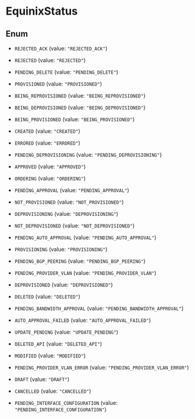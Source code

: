 

# EquinixStatus

## Enum


* `REJECTED_ACK` (value: `"REJECTED_ACK"`)

* `REJECTED` (value: `"REJECTED"`)

* `PENDING_DELETE` (value: `"PENDING_DELETE"`)

* `PROVISIONED` (value: `"PROVISIONED"`)

* `BEING_REPROVISIONED` (value: `"BEING_REPROVISIONED"`)

* `BEING_DEPROVISIONED` (value: `"BEING_DEPROVISIONED"`)

* `BEING_PROVISIONED` (value: `"BEING_PROVISIONED"`)

* `CREATED` (value: `"CREATED"`)

* `ERRORED` (value: `"ERRORED"`)

* `PENDING_DEPROVISIONING` (value: `"PENDING_DEPROVISIONING"`)

* `APPROVED` (value: `"APPROVED"`)

* `ORDERING` (value: `"ORDERING"`)

* `PENDING_APPROVAL` (value: `"PENDING_APPROVAL"`)

* `NOT_PROVISIONED` (value: `"NOT_PROVISIONED"`)

* `DEPROVISIONING` (value: `"DEPROVISIONING"`)

* `NOT_DEPROVISIONED` (value: `"NOT_DEPROVISIONED"`)

* `PENDING_AUTO_APPROVAL` (value: `"PENDING_AUTO_APPROVAL"`)

* `PROVISIONING` (value: `"PROVISIONING"`)

* `PENDING_BGP_PEERING` (value: `"PENDING_BGP_PEERING"`)

* `PENDING_PROVIDER_VLAN` (value: `"PENDING_PROVIDER_VLAN"`)

* `DEPROVISIONED` (value: `"DEPROVISIONED"`)

* `DELETED` (value: `"DELETED"`)

* `PENDING_BANDWIDTH_APPROVAL` (value: `"PENDING_BANDWIDTH_APPROVAL"`)

* `AUTO_APPROVAL_FAILED` (value: `"AUTO_APPROVAL_FAILED"`)

* `UPDATE_PENDING` (value: `"UPDATE_PENDING"`)

* `DELETED_API` (value: `"DELETED_API"`)

* `MODIFIED` (value: `"MODIFIED"`)

* `PENDING_PROVIDER_VLAN_ERROR` (value: `"PENDING_PROVIDER_VLAN_ERROR"`)

* `DRAFT` (value: `"DRAFT"`)

* `CANCELLED` (value: `"CANCELLED"`)

* `PENDING_INTERFACE_CONFIGURATION` (value: `"PENDING_INTERFACE_CONFIGURATION"`)



